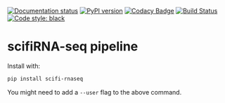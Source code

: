 
[![Documentation status](https://readthedocs.org/projects/scifi-rnaseq/badge/?version=latest)](http://scifi-rnaseq.readthedocs.io/en/latest/?badge=latest)
[![PyPI version](https://badge.fury.io/py/scifi-rnaseq.svg)](https://badge.fury.io/py/scifi-rnaseq)
[![Codacy Badge](https://api.codacy.com/project/badge/Grade/30fcafc027e64b21bf9ddfe8d7f0ff3a)](https://app.codacy.com/app/afrendeiro/toolkit?utm_source=github.com&utm_medium=referral&utm_content=afrendeiro/toolkit&utm_campaign=Badge_Grade_Dashboard)
[![Build Status](https://travis-ci.org/afrendeiro/toolkit.svg?branch=master)](https://travis-ci.org/afrendeiro/toolkit)
[![Code style: black](https://img.shields.io/badge/code%20style-black-000000.svg)](https://github.com/ambv/black)

# scifiRNA-seq pipeline

Install with:

```bash
pip install scifi-rnaseq
```

You might need to add a ``--user`` flag to the above command.
